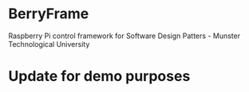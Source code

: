 # BerryFrame

Raspberry Pi control framework for Software Design Patters - Munster Technological University

# Update for demo purposes

